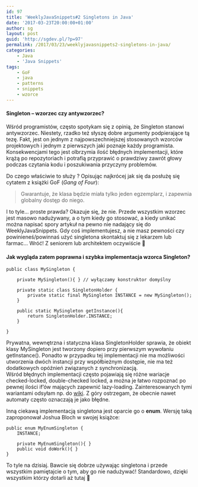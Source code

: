 ```yaml
---
id: 97
title: 'WeeklyJavaSnippets#2 Singletons in Java'
date: '2017-03-23T20:00:00+01:00'
author: sg
layout: post
guid: 'http://sgdev.pl/?p=97'
permalink: /2017/03/23/weeklyjavasnippets2-singletons-in-java/
categories:
    - Java
    - 'Java Snippets'
tags:
    - GoF
    - java
    - patterns
    - snippets
    - wzorce
---
```


#### Singleton – wzorzec czy antywzorzec?

Wśród programistów, często spotykam się z opinią, że Singleton stanowi antywzorzec. Niestety, rzadko też słyszę dobre argumenty podpierające tą tezę. Fakt, jest on jednym z najpowszechniejszej stosowanych wzorców projektowych i jednym z pierwszych jaki poznaje każdy programista. Konsekwencjami tego jest olbrzymia ilość błędnych implementacji, które krążą po repozytoriach i potrafią przyprawić o prawdziwy zawrót głowy podczas czytania kodu i poszukiwania przyczyny problemów.

Do czego właściwie to służy ? Opisując najkrócej jak się da posłużę się cytatem z książki GoF (*Gang of Four*):

> Gwarantuje, że klasa będzie miała tylko jeden egzemplarz, i zapewnia globalny dostęp do niego.

I to tyle… proste prawda? Okazuje się, że nie. Przede wszystkim wzorzec jest masowo nadużywany, a o tym kiedy go stosować, a kiedy unikać można napisać spory artykuł na pewno nie nadający się do WeeklyJavaSnippets. Gdy coś implementujesz, a nie masz pewności czy powinieneś/powinnaś użyć singletona skontaktuj się z lekarzem lub farmac… Wróć! Z seniorem lub architektem oczywiście 🙂

#### Jak wygląda zatem poprawna i szybka implementacja wzorca Singleton?

```
public class MySingleton {

    private MySingleton(){ } // wyłączamy konstruktor domyślny

    private static class SingletonHolder {
        private static final MySingleton INSTANCE = new MySingleton();
    }

    public static MySingleton getInstance(){
        return SingletonHolder.INSTANCE;
    }

}
```

Prywatna, wewnętrzna i statyczna klasa SingletonHolder sprawia, że obiekt klasy MySingleton jest tworzony dopiero przy pierwszym wywołaniu getInstance(). Ponadto w przypadku tej implementacji nie ma możliwości utworzenia dwóch instancji przy współbieżnym dostępie, nie ma też dodatkowych opóźnień związanych z synchronizacją.  
Wśród błędnych implementacji często pojawiają się różne wariacje checked-locked, double-checked locked, a można je łatwo rozpoznać po pewnej ilości if’ów mających zapewnić lazy-loading. Zainteresowanych tymi wariantami odsyłam np. do [wiki](https://en.wikipedia.org/wiki/Double-checked_locking). Z góry ostrzegam, że obecnie nawet automaty często oznaczają je jako błędne.

Inną ciekawą implementacją singletona jest oparcie go o **enum**. Wersję taką zaproponował Joshua Bloch w swojej książce:

```
public enum MyEnumSingleton {
    INSTANCE;

    private MyEnumSingleton(){ }
    public void doWork(){ }
}
```

To tyle na dzisiaj. Bawcie się dobrze używając singletona i przede wszystkim pamiętajcie o tym, aby go nie nadużywać! Standardowo, dzięki wszystkim którzy dotarli aż tutaj 🙂